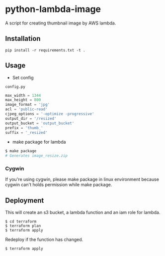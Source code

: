# python-lambda-image

A script for creating thumbnail image by AWS lambda.

## Installation


```
pip install -r requirements.txt -t .
```

## Usage

- Set config

`config.py`

```python
max_width = 1344
max_height = 800
image_format = 'jpg'
acl = 'public-read'
cjpeg_options = '-optimize -progressive'
output_dir = '/resized'
output_bucket = 'output_bucket'
prefix = 'thumb_'
suffix = '_resized'
```

- make package for lambda


```bash
$ make package
# Generates image_resize.zip
```

### Cygwin

If you're using cygwin, please make package in linux environment because cygwin can't holds permission while make package.

## Deployment

This will create an s3 bucket, a lambda function and an iam role for lambda.

```
$ cd terraform
$ terraform plan
$ terraform apply
```

Redeploy if the function has changed.

```
$ terraform apply
```
